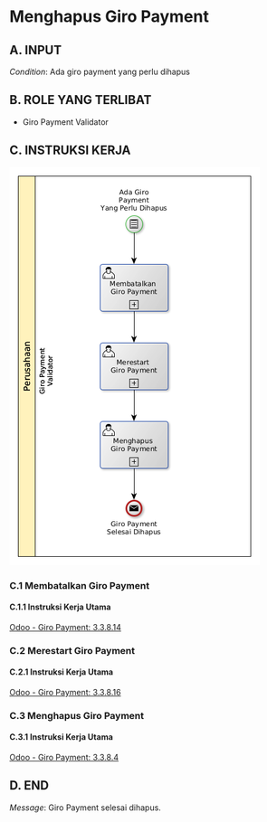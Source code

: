 # Menghapus Giro Payment

## <a name="input">A. INPUT</a>

*Condition*: Ada giro payment yang perlu dihapus

## <a name="role">B. ROLE YANG TERLIBAT</a>

* Giro Payment Validator

## <a name="instruksi">C. INSTRUKSI KERJA</a>

![](../img/prosedur-kerja/menghapus-giro-payment.png)

### C.1 Membatalkan Giro Payment

#### C.1.1 Instruksi Kerja Utama

[Odoo - Giro Payment: 3.3.8.14](../transaksi/giro-payment/batal.md)

### C.2 Merestart Giro Payment

#### C.2.1 Instruksi Kerja Utama

[Odoo - Giro Payment: 3.3.8.16](../transaksi/giro-payment/restart.md)

### C.3 Menghapus Giro Payment

#### C.3.1 Instruksi Kerja Utama

[Odoo - Giro Payment: 3.3.8.4](../transaksi/giro-payment/menghapus.md)

## <a name="input">D. END</a>

*Message*: Giro Payment selesai dihapus.

